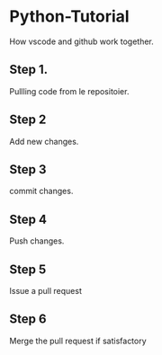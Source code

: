 # Python-Tutorial
How vscode and github work together.

## Step 1. 
Pullling code from le repositoier.

## Step 2
Add new changes.

## Step 3 
commit changes.

## Step 4
Push changes.

## Step 5
Issue a pull request

## Step 6
Merge the pull request if satisfactory
